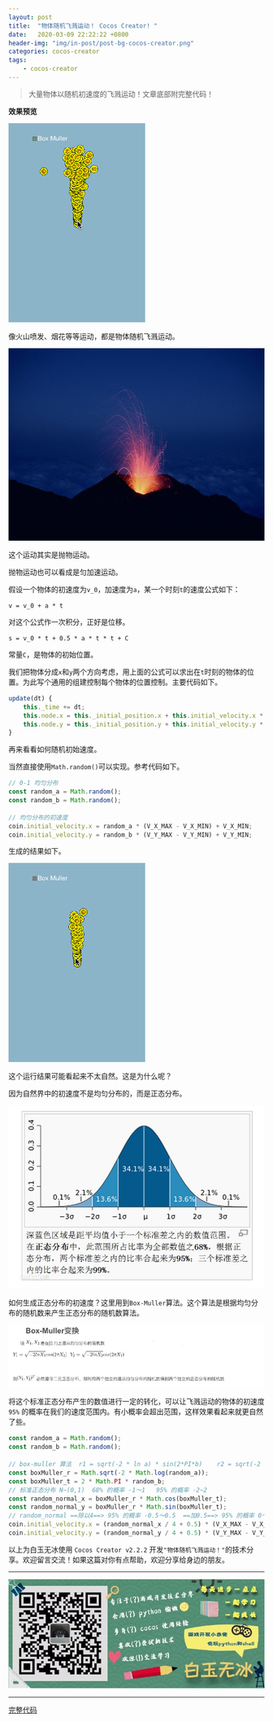 ```yaml
---
layout: post
title:  "物体随机飞溅运动！ Cocos Creator! "
date:   2020-03-09 22:22:22 +0800
header-img: "img/in-post/post-bg-cocos-creator.png"
categories: cocos-creator
tags:
    - cocos-creator
---
```


> 大量物体以随机初速度的飞溅运动！文章底部附完整代码！

**效果预览**

![](/img/in-post/202003/17-01.gif)  

像火山喷发、烟花等等运动，都是物体随机飞溅运动。  

![](/img/in-post/202003/17-02.jpg)  

这个运动其实是抛物运动。

抛物运动也可以看成是匀加速运动。  

假设一个物体的初速度为`v_0`，加速度为`a`，某一个时刻`t`的速度公式如下：

```
v = v_0 + a * t
```

对这个公式作一次积分，正好是位移。

```
s = v_0 * t + 0.5 * a * t * t + C
```

常量`C`，是物体的初始位置。  

我们把物体分成`x`和`y`两个方向考虑，用上面的公式可以求出在`t`时刻的物体的位置。为此写个通用的组建控制每个物体的位置控制。主要代码如下。  

```ts
update(dt) {
    this._time += dt;
    this.node.x = this._initial_position.x + this.initial_velocity.x * this._time + this.acceleration.x * this._time * this._time / 2;
    this.node.y = this._initial_position.y + this.initial_velocity.y * this._time + this.acceleration.y * this._time * this._time / 2;
}
```

再来看看如何随机初始速度。

当然直接使用`Math.random()`可以实现。参考代码如下。

```ts
// 0-1 均匀分布
const random_a = Math.random();
const random_b = Math.random();

// 均匀分布的初速度
coin.initial_velocity.x = random_a * (V_X_MAX - V_X_MIN) + V_X_MIN;
coin.initial_velocity.y = random_b * (V_Y_MAX - V_Y_MIN) + V_Y_MIN;
```

生成的结果如下。  

![](/img/in-post/202003/17-03.gif)   

这个运行结果可能看起来不太自然。这是为什么呢？

因为自然界中的初速度不是均匀分布的，而是正态分布。  

![](/img/in-post/202003/17-04.jpg)  

如何生成正态分布的初速度？这里用到`Box-Muller`算法。这个算法是根据均匀分布的随机数来产生正态分布的随机数算法。  

![](/img/in-post/202003/17-05.jpg)   

将这个标准正态分布产生的数值进行一定的转化，可以让飞溅运动的物体的初速度 `95%` 的概率在我们的速度范围内。有小概率会超出范围，这样效果看起来就更自然了些。    

```ts
const random_a = Math.random();
const random_b = Math.random();

// box-muller 算法  r1 = sqrt(-2 * ln a) * sin(2*PI*b)    r2 = sqrt(-2 * ln a) * cos(2*PI*b)
const boxMuller_r = Math.sqrt(-2 * Math.log(random_a));
const boxMuller_t = 2 * Math.PI * random_b;
// 标准正态分布 N~(0,1)  68% 的概率 -1～1   95% 的概率 -2~2
const random_normal_x = boxMuller_r * Math.cos(boxMuller_t);
const random_normal_y = boxMuller_r * Math.sin(boxMuller_t);
// random_normal ==除以4==> 95% 的概率 -0.5～0.5  ==加0.5==> 95% 的概率 0～1
coin.initial_velocity.x = (random_normal_x / 4 + 0.5) * (V_X_MAX - V_X_MIN) + V_X_MIN;
coin.initial_velocity.y = (random_normal_y / 4 + 0.5) * (V_Y_MAX - V_Y_MIN) + V_Y_MIN;
```

以上为白玉无冰使用 `Cocos Creator v2.2.2` 开发`"物体随机飞溅运动！"`的技术分享。欢迎留言交流！如果这篇对你有点帮助，欢迎分享给身边的朋友。  


---

![](/img/in-post/bottom.png)  

---

[完整代码](https://github.com/baiyuwubing/cocos-creator-examples/tree/master/splash)   
<!-- [参考文章](https://mp.weixin.qq.com/s/qZ7CGFRmncxvQZ0Hhs4g5g) -->